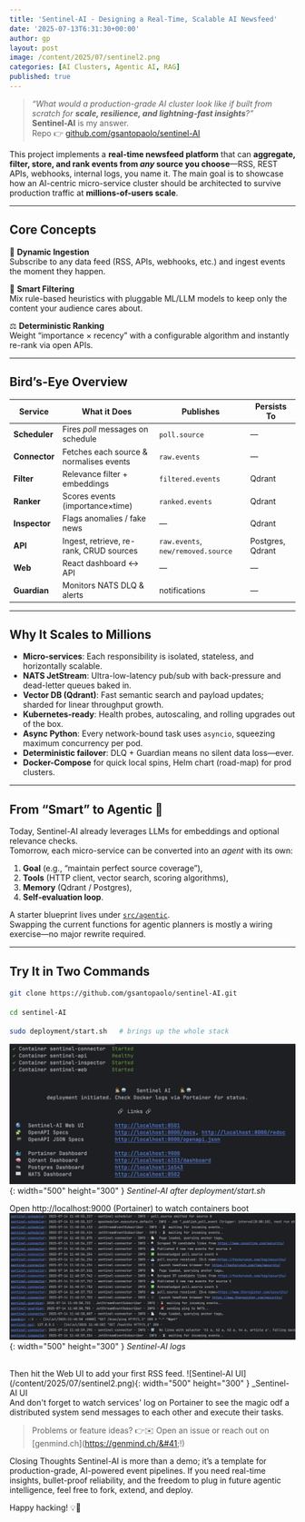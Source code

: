 ```yaml
---
title: 'Sentinel-AI - Designing a Real-Time, Scalable AI Newsfeed'
date: '2025-07-13T6:31:30+00:00'
author: gp
layout: post
image: /content/2025/07/sentinel2.png
categories: [AI Clusters, Agentic AI, RAG]
published: true
---
```



> *“What would a production-grade AI cluster look like if built from scratch for **scale, resilience, and lightning-fast insights**?”*  
> **Sentinel-AI** is my answer.  
> Repo 👉 [github.com/gsantopaolo/sentinel-AI](https://github.com/gsantopaolo/sentinel-AI)

This project implements a **real-time newsfeed platform** that can **aggregate, filter, store, and rank events from *any* source you choose**—RSS, REST APIs, webhooks, internal logs, you name it. The main goal is to showcase how an AI-centric micro-service cluster should be architected to survive production traffic at **millions-of-users scale**.

---

## Core Concepts

🔗 **Dynamic Ingestion**  
Subscribe to any data feed (RSS, APIs, webhooks, etc.) and ingest events the moment they happen.

🧹 **Smart Filtering**  
Mix rule-based heuristics with pluggable ML/LLM models to keep only the content your audience cares about.

⚖️ **Deterministic Ranking**  
Weight “importance × recency” with a configurable algorithm and instantly re-rank via open APIs.

---

## Bird’s-Eye Overview


| Service    | What it Does | Publishes | Persists To |
|------------|--------------|-----------|-------------|
| **Scheduler** | Fires *poll* messages on schedule | `poll.source` | — |
| **Connector** | Fetches each source & normalises events | `raw.events` | — |
| **Filter** | Relevance filter + embeddings | `filtered.events` | Qdrant |
| **Ranker** | Scores events (importance×time) | `ranked.events` | Qdrant |
| **Inspector** | Flags anomalies / fake news | — | Qdrant |
| **API** | Ingest, retrieve, re-rank, CRUD sources | `raw.events`, `new/removed.source` | Postgres, Qdrant |
| **Web** | React dashboard ↔️ API | — | — |
| **Guardian** | Monitors NATS DLQ & alerts | notifications | — |

---

## Why It Scales to Millions

* **Micro-services**: Each responsibility is isolated, stateless, and horizontally scalable.  
* **NATS JetStream**: Ultra-low-latency pub/sub with back-pressure and dead-letter queues baked in.  
* **Vector DB (Qdrant)**: Fast semantic search and payload updates; sharded for linear throughput growth.  
* **Kubernetes-ready**: Health probes, autoscaling, and rolling upgrades out of the box.  
* **Async Python**: Every network-bound task uses `asyncio`, squeezing maximum concurrency per pod.  
* **Deterministic failover**: DLQ + Guardian means no silent data loss—ever.  
* **Docker-Compose** for quick local spins, Helm chart (road-map) for prod clusters.

---

## From “Smart” to **Agentic** 🤖

Today, Sentinel-AI already leverages LLMs for embeddings and optional relevance checks.  
Tomorrow, each micro-service can be converted into an *agent* with its own:

1. **Goal** (e.g., “maintain perfect source coverage”),  
2. **Tools** (HTTP client, vector search, scoring algorithms),  
3. **Memory** (Qdrant / Postgres),  
4. **Self-evaluation loop**.

A starter blueprint lives under [`src/agentic`](https://github.com/gsantopaolo/sentinel-AI/tree/main/src/agentic).  
Swapping the current functions for agentic planners is mostly a wiring exercise—no major rewrite required.

---

## Try It in Two Commands

```bash
git clone https://github.com/gsantopaolo/sentinel-AI.git

cd sentinel-AI 

sudo deployment/start.sh   # brings up the whole stack
```
![Sentinel-AI after deployment/start.sh ](/content/2025/07/sentinel1.png){: width="500" height="300" }
_Sentinel-AI after deployment/start.sh_


Open http://localhost:9000 (Portainer) to watch containers boot
<br/>
![Sentinel-AI logs](/content/2025/07/sentinel3.png){: width="500" height="300" }
_Sentinel-AI logs_

<br/>
Then hit the Web UI to add your first RSS feed.
![Sentinel-AI UI](/content/2025/07/sentinel2.png){: width="500" height="300" }
_Sentinel-AI UI


<br/>
And don't forget to watch services' log on Portainer to see the magic odf a distributed system 
send messages to each other and execute their tasks.


<br/>

> Problems or feature ideas? 👉✉️ Open an issue or reach out on [genmind.ch]&#40;https://genmind.ch/&#41;!)

Closing Thoughts
Sentinel-AI is more than a demo; it’s a template for production-grade, AI-powered event pipelines.
If you need real-time insights, bullet-proof reliability, and the freedom to plug in future agentic intelligence, feel free to fork, extend, and deploy.

Happy hacking! 💡🚀
